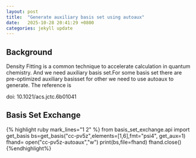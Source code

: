 ```yaml
---
layout: post
title:  "Generate auxiliary basis set using autoaux"
date:   2025-10-28 20:41:29 +0800
categories: jekyll update
---
```


## Background
Density Fitting is a common technique to accelerate 
calculation in quantum chemistry. And we need auxiliary 
basis set.For some basis set there are pre-optimized auxiliary basisset 
for other we need to use autoaux to generate.
The reference is 

doi: 10.1021/acs.jctc.6b01041

## Basis Set Exchange 

{% highlight ruby mark_lines="1 2" %}
from basis_set_exchange.api import get_basis
bs=get_basis("cc-pv5z",elements=[1,6],fmt="psi4",
             get_aux=1)
fhand= open("cc-pv5z-autoaux","w")
print(bs,file=fhand)
fhand.close()
{%endhighlight%}




[jekyll-gh]:   https://github.com/jekyll/jekyll
[jekyll-talk]: https://talk.jekyllrb.com/

